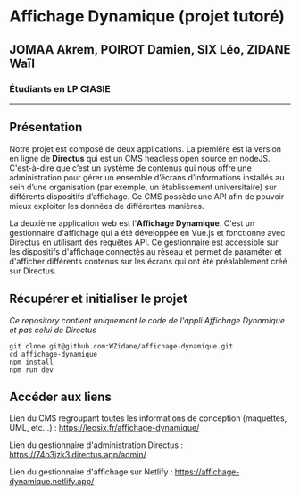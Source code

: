 # Affichage Dynamique (projet tutoré)

## JOMAA Akrem, POIROT Damien, SIX Léo, ZIDANE Waïl
### Étudiants en LP CIASIE

---

## Présentation 

Notre projet est composé de deux applications. La première est la version en ligne de **Directus** qui est un CMS headless open source en nodeJS. C'est-à-dire que c’est un système de contenus qui nous offre une administration pour gérer un ensemble d’écrans d’informations installés au sein d’une organisation (par exemple, un établissement universitaire) sur différents dispositifs d’affichage. Ce CMS possède une API afin de pouvoir mieux exploiter les données de différentes manières.

La deuxième application web est l'**Affichage Dynamique**. C'est un gestionnaire d'affichage qui a été développée en Vue.js et fonctionne avec Directus en utilisant des requêtes API. Ce gestionnaire est accessible sur les dispositifs d'affichage connectés au réseau et permet de paraméter et d'afficher différents contenus sur les écrans qui ont été préalablement créé sur Directus.

## Récupérer et initialiser le projet 

*Ce repository contient uniquement le code de l'appli Affichage Dynamique et pas celui de Directus*

```
git clone git@github.com:WZidane/affichage-dynamique.git
cd affichage-dynamique
npm install
npm run dev
```

## Accéder aux liens 

Lien du CMS regroupant toutes les informations de conception (maquettes, UML, etc...) : https://leosix.fr/affichage-dynamique/ 

Lien du gestionnaire d'administration Directus : https://74b3jzk3.directus.app/admin/ 

Lien du gestionnaire d'affichage sur Netlify :
https://affichage-dynamique.netlify.app/
